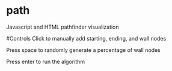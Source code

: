 # path
Javascript and HTML pathfinder visualization

#Controls
Click to manually add starting, ending, and wall nodes

Press space to randomly generate a percentage of wall nodes

Press enter to run the algorithm
